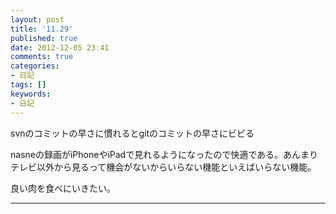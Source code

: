 ```yaml
---
layout: post
title: '11.29'
published: true
date: 2012-12-05 23:41
comments: true
categories:
- 日記
tags: []
keywords:
- 日記
---
```

svnのコミットの早さに慣れるとgitのコミットの早さにビビる

nasneの録画がiPhoneやiPadで見れるようになったので快適である。あんまりテレビ以外から見るって機会がないからいらない機能といえばいらない機能。

良い肉を食べにいきたい。

---


